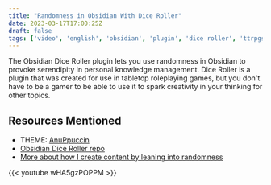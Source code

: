 ```yaml
---
title: "Randomness in Obsidian With Dice Roller"
date: 2023-03-17T17:00:25Z
draft: false
tags: ['video', 'english', 'obsidian', 'plugin', 'dice roller', 'ttrpgs']
---
```

The Obsidian Dice Roller plugin lets you use randomness in Obsidian to provoke serendipity in personal knowledge management. Dice Roller is a plugin that was created for use in tabletop roleplaying games, but you don't have to be a gamer to be able to use it to spark creativity in your thinking for other topics.

## Resources Mentioned

- THEME: [AnuPpuccin](https://www.youtube.com/watch?v=7-SOwxpZQNI)
- [Obsidian Dice Roller repo](https://github.com/valentine195/obsidian-dice-roller)
- [More about how I create content by leaning into randomness](https://www.youtube.com/watch?v=4zrs_vVRwD4)

{{< youtube wHA5gzPOPPM >}}